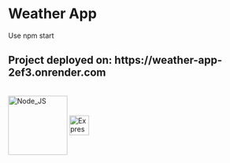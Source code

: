 <h1>Weather App</h1>
<p>Use npm start</p>
<h2>Project deployed on: https://weather-app-2ef3.onrender.com</h2>
<div style="display: inline_block"><br>
  <img align="center" alt="Node_JS" height="120" width="120" src="https://cdn.jsdelivr.net/gh/devicons/devicon/icons/nodejs/nodejs-original-wordmark.svg" />
  <img align="center" alt="Express" height="40" width="40" src="https://cdn.jsdelivr.net/gh/devicons/devicon/icons/express/express-original.svg" />
</div>